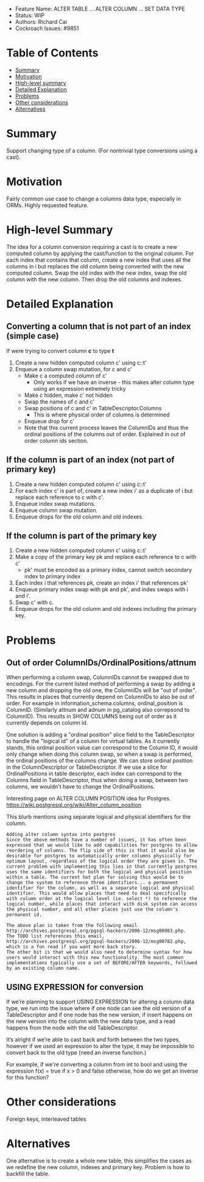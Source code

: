 - Feature Name: ALTER TABLE ... ALTER COLUMN ... SET DATA TYPE
- Status: WIP
- Authors: Richard Cai
- Cockroach Issues: #9851

# Table of Contents
- [Summary](#summary)
- [Motivation](#motivation)
- [High-level summary](#high-level-summary)
- [Detailed Explanation](#detailed-explanation)
- [Problems](#Problems)
- [Other considerations](#Other-considerations)
- [Alternatives](#alternatives)

# Summary
Support changing type of a column. (For nontrivial type conversions using a cast).

# Motivation
Fairly common use case to change a columns data type, especially in ORMs. Highly requested feature.

# High-level Summary
The idea for a column conversion requiring a cast is to create a new computed column by applying the cast/function to the original column. For each index that contains that column, create a new index that uses all the columns in i but replaces the old column being converted with the new computed column. Swap the old index with the new index, swap the old column with the new column. Then drop the old columns and indexes.

# Detailed Explanation
## Converting a column that is not part of an index (simple case)
If were trying to convert column **c** to type **t**
1. Create a new hidden computed column c' using c::t'
2. Enqueue a column swap mutation, for c and c'
    - Make c a computed column of c'
        - Only works if we have an inverse - this makes alter column type using an expression extremely tricky
    - Make c hidden, make c' not hidden
    - Swap the names of c and c'
    - Swap positions of c and c' in TableDescriptor.Columns
        - This is where physical order of columns is determined
    - Enqueue drop for c'
    - Note that this current process leaves the ColumnIDs and thus the ordinal positions of the columns out of order. Explained in out of order column ids section.

## If the column is part of an index (not part of primary key)
1. Create a new hidden computed column c' using c::t'
2. For each index c' is part of, create a new index i' as a duplicate of i but replace each reference to c with c'.
3. Enqueue index swap mutations.
4. Enqueue column swap mutation. 
5. Enqueue drops for the old column and old indexes. 

## If the column is part of the primary key
1. Create a new hidden computed column c' using c::t'
2. Make a copy of the primary key pk and replace each reference to c with c'
    - pk' must be encoded as a primary index, cannot switch secondary index to primary index
3. Each index i that references pk, create an index i' that references pk'
4. Enqueue primary index swap with pk and pk', and index swaps with i and i'. 
5. Swap c' with c. 
6. Enqueue drops for the old column and old indexes including the primary key.



# Problems
## Out of order ColumnIDs/OrdinalPositions/attnum
When performing a column swap, ColumnIDs cannot be swapped due to encodings. For the current listed method of performing a swap by adding a new column and dropping the old one, the ColumnIDs will be "out of order". This results in places that currently depend on ColumnIDs to also be out of order. For example in information_schema.columns, ordinal_position is ColumnID. (Similarly attnum and adnum in pg_catalog also correpsond to ColumnID).
This results in SHOW COLUMNS being out of order as it currently depends on column id. 

One solution is adding a "ordinal position" slice field to the TableDescriptor to handle the "logical id" of a column for virtual tables. As it currently stands, this ordinal position value can correspond to the Column ID, it would only change when doing this column swap, so when a swap is performed, the ordinal positions of the columns change. We can store ordinal position in the ColumnDescriptor or TableDescriptor. If we use a slice for OrdinalPositions in table descriptor, each index can correspond to the Columns field in TableDescriptor, thus when doing a swap, between two columns, we wouldn't have to change the OrdinalPositions.

Interesting page on ALTER COLUMN POSITION idea for Postgres.
https://wiki.postgresql.org/wiki/Alter_column_position

This blurb mentions using separate logical and physical identifiers for the column.
```
Adding alter column syntax into postgres
Since the above methods have a number of issues, it has often been expressed that we would like to add capabilities for postgres to allow reordering of columns. The flip side of this is that it would also be desirable for postgres to automatically order columns physically for optimum layout, regardless of the logical order they are given in. The current problem with implementing this lies in that currently postgres uses the same identifiers for both the logical and physical position within a table. The current hot plan for solving this would be to change the system to reference three identifiers... a permanent identifier for the column, as well as a separate logical and physical identifier. This would allow places that need to deal specifically with column order at the logical level (ie. select *) to reference the logical number, while places that interact with disk system can access the physical number, and all other places just use the column's permanent id.

The above plan is taken from the following email http://archives.postgresql.org/pgsql-hackers/2006-12/msg00983.php.
The TODO list references this email, http://archives.postgresql.org/pgsql-hackers/2006-12/msg00782.php, which is a fun read if you want more back story.
The other bit is that we would also need to determine syntax for how users would interact with this new functionality. The most common implementations typically use a set of BEFORE/AFTER keywords, followed by an existing column name.
```
## USING EXPRESSION for conversion
If we’re planning to support USING EXPRESSION for altering a column data type, we run into the issue where if one node can see the old version of a TableDescriptor and if one node has the new version, if insert happens on the new version into the column with the new data type, and a read happens from the node with the old TableDescriptor.

It’s alright if we’re able to cast back and forth between the two types, however if we used an expression to alter the type, it may be impossible to convert back to the old type (need an inverse function.)

For example, if we're converting a column from int to bool and using the expression f(x) = true if x > 0 and false otherwise, how do we get an inverse for this function?

# Other considerations
Foreign keys, interleaved tables

# Alternatives
One alternative is to create a whole new table, this simplifies the cases as we redefine the new column, indexes and primary key.
Problem is how to backfill the table.